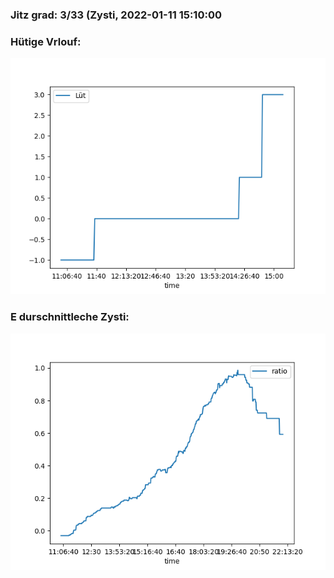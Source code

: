 ### Jitz grad: 3/33 (Zysti, 2022-01-11 15:10:00

### Hütige Vrlouf:
![Graph](Today.png)

### E durschnittleche Zysti:
![Graph](Zysti.png)